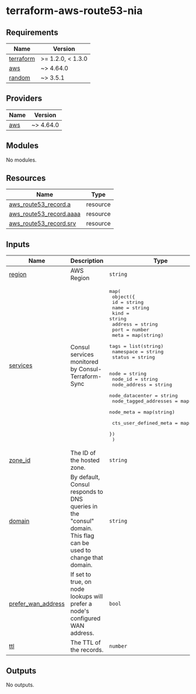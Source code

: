 <!-- BEGIN_TF_DOCS -->
# terraform-aws-route53-nia

## Requirements

| Name | Version |
|------|---------|
| <a name="requirement_terraform"></a> [terraform](#requirement\_terraform) | >= 1.2.0, < 1.3.0 |
| <a name="requirement_aws"></a> [aws](#requirement\_aws) | ~> 4.64.0 |
| <a name="requirement_random"></a> [random](#requirement\_random) | ~> 3.5.1 |

## Providers

| Name | Version |
|------|---------|
| <a name="provider_aws"></a> [aws](#provider\_aws) | ~> 4.64.0 |

## Modules

No modules.

## Resources

| Name | Type |
|------|------|
| [aws_route53_record.a](https://registry.terraform.io/providers/hashicorp/aws/latest/docs/resources/route53_record) | resource |
| [aws_route53_record.aaaa](https://registry.terraform.io/providers/hashicorp/aws/latest/docs/resources/route53_record) | resource |
| [aws_route53_record.srv](https://registry.terraform.io/providers/hashicorp/aws/latest/docs/resources/route53_record) | resource |

## Inputs

| Name | Description | Type | Default | Required |
|------|-------------|------|---------|:--------:|
| <a name="input_region"></a> [region](#input\_region) | AWS Region | `string` | n/a | yes |
| <a name="input_services"></a> [services](#input\_services) | Consul services monitored by Consul-Terraform-Sync | <pre>map(<br>    object({<br>      id        = string<br>      name      = string<br>      kind      = string<br>      address   = string<br>      port      = number<br>      meta      = map(string)<br>      tags      = list(string)<br>      namespace = string<br>      status    = string<br><br>      node                  = string<br>      node_id               = string<br>      node_address          = string<br>      node_datacenter       = string<br>      node_tagged_addresses = map(string)<br>      node_meta             = map(string)<br><br>      cts_user_defined_meta = map(string)<br>    })<br>  )</pre> | n/a | yes |
| <a name="input_zone_id"></a> [zone\_id](#input\_zone\_id) | The ID of the hosted zone. | `string` | n/a | yes |
| <a name="input_domain"></a> [domain](#input\_domain) | By default, Consul responds to DNS queries in the "consul" domain. This flag can be used to change that domain. | `string` | `"consul"` | no |
| <a name="input_prefer_wan_address"></a> [prefer\_wan\_address](#input\_prefer\_wan\_address) | If set to true, on node lookups will prefer a node's configured WAN address. | `bool` | `false` | no |
| <a name="input_ttl"></a> [ttl](#input\_ttl) | The TTL of the records. | `number` | `1` | no |

## Outputs

No outputs.
<!-- END_TF_DOCS -->